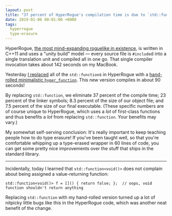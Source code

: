 ```yaml
---
layout: post
title: "37 percent of HyperRogue's compilation time is due to `std::function`"
date: 2019-01-06 00:01:00 +0000
tags:
  hyperrogue
  type-erasure
---
```


HyperRogue, [the most mind-expanding roguelike in
existence](https://web.archive.org/web/20171004073813/https://www.rockpapershotgun.com/2017/09/28/hyperrogue-non-euclidean-roguelike/),
is written in C++11 and uses a "unity build" model — every source file is `#include`d into
a single translation unit and compiled all in one go. That single compiler invocation takes about
142 seconds on my MacBook.

Yesterday [I replaced](https://github.com/zenorogue/hyperrogue/pull/67)
all of the `std::function`s in HyperRogue with a [hand-rolled minimalistic
`hyper_function`](https://github.com/Quuxplusone/hyperrogue/blob/b69ec2ed46304985ae8703ccea91651288195f2f/hyper_function.h).
This new version compiles in about 90 seconds!

By replacing `std::function`, we eliminate 37 percent of the compile time;
23 percent of the linker symbols; 8.3 percent of the size of our object file;
and 7.5 percent of the size of our final executable.
(These specific numbers are of course unique to HyperRogue, which uses a *lot* of first-class functions
and thus benefits a *lot* from replacing `std::function`. Your benefits may vary.)

My somewhat self-serving conclusion: It's really important to keep teaching people how to
do type erasure! If you've been taught well, so that you're comfortable whipping up a type-erased
wrapper in 60 lines of code, you can get some pretty nice improvements over the stuff that
ships in the standard library.

----

Incidentally, today I learned that `std::function<void()>` does not complain about being
assigned a value-returning function:

    std::function<void()> f = []() { return false; };  // oops, void function shouldn't return anything

Replacing `std::function` with my hand-rolled version turned up a lot of nitpicky little bugs
like this in the HyperRogue code, which was another neat benefit of the change.
